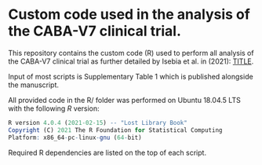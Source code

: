 # Custom code used in the analysis of the CABA-V7 clinical trial.

This repository contains the custom code (R) used to perform all analysis of the CABA-V7 clinical trial as further detailed by Isebia et al. in <JOURNAL> (2021): [TITLE](https://www.google.com/).

Input of most scripts is Supplementary Table 1 which is published alongside the manuscript.

All provided code in the R/ folder was performed on Ubuntu 18.04.5 LTS with the following *R* version:
```R
R version 4.0.4 (2021-02-15) -- "Lost Library Book"
Copyright (C) 2021 The R Foundation for Statistical Computing
Platform: x86_64-pc-linux-gnu (64-bit)
```

Required R dependencies are listed on the top of each script.